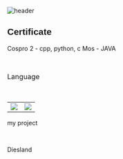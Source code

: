  ![header](https://capsule-render.vercel.app/api?type=waving&color=white&fontColor=black&text=MY_INFO&fontSize=25)
     <h2 style="font-family: Impact, Haettenschweiler, 'Arial Narrow Bold', sans-serif;">Certificate</h2>
   <p> 
	<!-- 	<p><img src="https://docs.microsoft.com/ko-kr/media/learn/certification/badges/mta-badge.svg"/>  -->
	Cospro 2 - cpp, python, c 
	Mos - JAVA
   </p>
   <p>
	 <br>
    <p style="font-style: normal; font-size: medium;">Language</p>
    <br>
    <table>
	<tr style="border: none;"> 
		<td><img src="https://img.shields.io/badge/C-A8B9CC?style=flat-square&logo=C&logoColor=black"/></a></td> 
		<td><img src="https://img.shields.io/badge/C++-00599C?style=flat-square&logo=CPP&logoColor=black"/></a></td> 
	</tr>
    </table>
	</p>
    <p>my project</p>
	<br>
	<p>Diesland</p>
